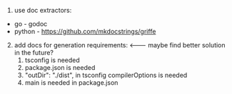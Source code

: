 1. use doc extractors:
* go - godoc
* python - https://github.com/mkdocstrings/griffe

2. add docs for generation requirements: <--- maybe find better solution in the future?
    1. tsconfig is needed
    2. package.json is needed
    3. "outDir": "./dist", in tsconfig compilerOptions is needed
    4. main is needed in package.json